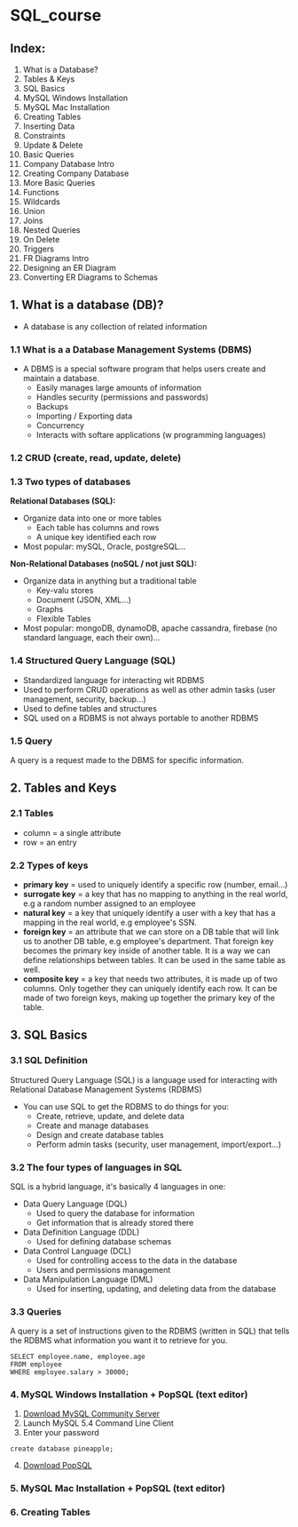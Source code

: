 # SQL_course

## Index:
1. What is a Database?
2. Tables & Keys
3. SQL Basics
4. MySQL Windows Installation
5. MySQL Mac Installation
6. Creating Tables
7. Inserting Data
8. Constraints
9. Update & Delete
10. Basic Queries
11. Company Database Intro
12. Creating Company Database
13. More Basic Queries
14. Functions
15. Wildcards
16. Union
17. Joins
18. Nested Queries
19. On Delete
20. Triggers
21. FR Diagrams Intro
22. Designing an ER Diagram
23. Converting ER Diagrams to Schemas 

## 1. What is a database (DB)?
* A database is any collection of related information

### 1.1 What is a a Database Management Systems (DBMS)
* A DBMS is a special software program that helps users create and maintain a database.
    * Easily manages large amounts of information
    * Handles security (permissions and passwords)
    * Backups
    * Importing / Exporting data
    * Concurrency
    * Interacts with softare applications (w programming languages)
    
### 1.2 CRUD (create, read, update, delete)

### 1.3 Two types of databases

**Relational Databases (SQL):**
* Organize data into one or more tables
  * Each table has columns and rows
  * A unique key identified each row
* Most popular: mySQL, Oracle, postgreSQL...
  
**Non-Relational Databases (noSQL / not just SQL):**
* Organize data in anything but a traditional table
  * Key-valu stores
  * Document (JSON, XML...)
  * Graphs
  * Flexible Tables
* Most popular: mongoDB, dynamoDB, apache cassandra, firebase (no standard language, each their own)...
  
### 1.4 Structured Query Language (SQL)
* Standardized language for interacting wit RDBMS
* Used to perform CRUD operations as well as other admin tasks (user management, security, backup...)
* Used to define tables and structures
* SQL used on a RDBMS is not always portable to another RDBMS

### 1.5 Query
A query is a request made to the DBMS for specific information. 

## 2. Tables and Keys

### 2.1 Tables
* column = a single attribute
* row = an entry

### 2.2 Types of keys
* **primary key** = used to uniquely identify a specific row (number, email...)
* **surrogate key** = a key that has no mapping to anything in the real world, e.g a random number assigned to an employee
* **natural key** = a key that uniquely identify a user with a key that has a mapping in the real world, e.g employee's SSN.
* **foreign key** = an attribute that we can store on a DB table that will link us to another DB table, e.g employee's department. That foreign key becomes the primary key inside of another table. It is a way we can define relationships between tables. It can be used in the same table as well. 
* **composite key** = a key that needs two attributes, it is made up of two columns. Only together they can uniquely identify each row. It can be made of two foreign keys, making up together the primary key of the table. 

## 3. SQL Basics

### 3.1 SQL Definition

Structured Query Language (SQL) is a language used for interacting with Relational Database Management Systems (RDBMS)
* You can use SQL to get the RDBMS to do things for you:
   *  Create, retrieve, update, and delete data
   *  Create and manage databases
   *  Design and create database tables
   *  Perform admin tasks (security, user management, import/export...)

### 3.2 The four types of languages in SQL
SQL is a hybrid language, it's basically 4 languages in one:
* Data Query Language (DQL)
   * Used to query the database for information
   * Get information that is already stored there 
* Data Definition Language (DDL)
   * Used for defining database schemas
* Data Control Language (DCL)
   * Used for controlling access to the data in the database
   * Users and permissions management
* Data Manipulation Language (DML)
   * Used for inserting, updating, and deleting data from the database

### 3.3 Queries

A query is a set of instructions given to the RDBMS (written in SQL) that tells the RDBMS what information you want it to retrieve for you.
```
SELECT employee.name, employee.age
FROM employee
WHERE employee.salary > 30000;
````

### 4. MySQL Windows Installation + PopSQL (text editor)

1. [Download MySQL Community Server](https://dev.mysql.com/downloads/mysql/)
2. Launch MySQL 5.4 Command Line Client
3. Enter your password

``` 
create database pineapple;
```
4. [Download PopSQL](https://popsql.com/)


### 5. MySQL Mac Installation + PopSQL (text editor)

### 6. Creating Tables
